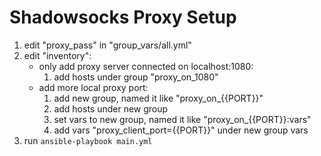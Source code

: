 # Shadowsocks Proxy Setup

1. edit "proxy_pass" in "group_vars/all.yml"
1. edit "inventory":
   - only add proxy server connected on localhost:1080:
     1. add hosts under group "proxy_on_1080"
   - add more local proxy port:
     1. add new group, named it like "proxy_on_{{PORT}}"
     1. add hosts under new group
     1. set vars to new group, named it like "proxy_on_{{PORT}}:vars"
     1. add vars "proxy_client_port={{PORT}}" under new group vars
1. run `ansible-playbook main.yml`
